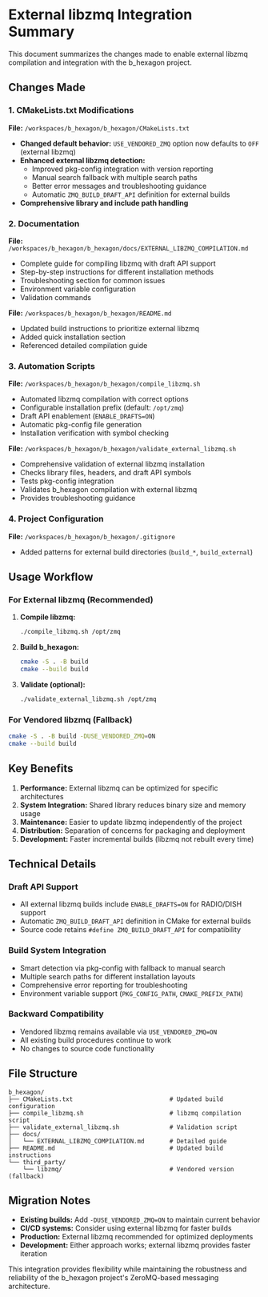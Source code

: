 # External libzmq Integration Summary

This document summarizes the changes made to enable external libzmq compilation and integration with the b_hexagon project.

## Changes Made

### 1. CMakeLists.txt Modifications

**File:** `/workspaces/b_hexagon/b_hexagon/CMakeLists.txt`

- **Changed default behavior:** `USE_VENDORED_ZMQ` option now defaults to `OFF` (external libzmq)
- **Enhanced external libzmq detection:**
  - Improved pkg-config integration with version reporting
  - Manual search fallback with multiple search paths
  - Better error messages and troubleshooting guidance
  - Automatic `ZMQ_BUILD_DRAFT_API` definition for external builds
- **Comprehensive library and include path handling**

### 2. Documentation

**File:** `/workspaces/b_hexagon/b_hexagon/docs/EXTERNAL_LIBZMQ_COMPILATION.md`
- Complete guide for compiling libzmq with draft API support
- Step-by-step instructions for different installation methods
- Troubleshooting section for common issues
- Environment variable configuration
- Validation commands

**File:** `/workspaces/b_hexagon/b_hexagon/README.md`
- Updated build instructions to prioritize external libzmq
- Added quick installation section
- Referenced detailed compilation guide

### 3. Automation Scripts

**File:** `/workspaces/b_hexagon/b_hexagon/compile_libzmq.sh`
- Automated libzmq compilation with correct options
- Configurable installation prefix (default: `/opt/zmq`)
- Draft API enablement (`ENABLE_DRAFTS=ON`)
- Automatic pkg-config file generation
- Installation verification with symbol checking

**File:** `/workspaces/b_hexagon/b_hexagon/validate_external_libzmq.sh`
- Comprehensive validation of external libzmq installation
- Checks library files, headers, and draft API symbols
- Tests pkg-config integration
- Validates b_hexagon compilation with external libzmq
- Provides troubleshooting guidance

### 4. Project Configuration

**File:** `/workspaces/b_hexagon/b_hexagon/.gitignore`
- Added patterns for external build directories (`build_*`, `build_external`)

## Usage Workflow

### For External libzmq (Recommended)

1. **Compile libzmq:**
   ```bash
   ./compile_libzmq.sh /opt/zmq
   ```

2. **Build b_hexagon:**
   ```bash
   cmake -S . -B build
   cmake --build build
   ```

3. **Validate (optional):**
   ```bash
   ./validate_external_libzmq.sh /opt/zmq
   ```

### For Vendored libzmq (Fallback)

```bash
cmake -S . -B build -DUSE_VENDORED_ZMQ=ON
cmake --build build
```

## Key Benefits

1. **Performance:** External libzmq can be optimized for specific architectures
2. **System Integration:** Shared library reduces binary size and memory usage
3. **Maintenance:** Easier to update libzmq independently of the project
4. **Distribution:** Separation of concerns for packaging and deployment
5. **Development:** Faster incremental builds (libzmq not rebuilt every time)

## Technical Details

### Draft API Support
- All external libzmq builds include `ENABLE_DRAFTS=ON` for RADIO/DISH support
- Automatic `ZMQ_BUILD_DRAFT_API` definition in CMake for external builds
- Source code retains `#define ZMQ_BUILD_DRAFT_API` for compatibility

### Build System Integration
- Smart detection via pkg-config with fallback to manual search
- Multiple search paths for different installation layouts
- Comprehensive error reporting for troubleshooting
- Environment variable support (`PKG_CONFIG_PATH`, `CMAKE_PREFIX_PATH`)

### Backward Compatibility
- Vendored libzmq remains available via `USE_VENDORED_ZMQ=ON`
- All existing build procedures continue to work
- No changes to source code functionality

## File Structure

```
b_hexagon/
├── CMakeLists.txt                           # Updated build configuration
├── compile_libzmq.sh                        # libzmq compilation script
├── validate_external_libzmq.sh              # Validation script
├── docs/
│   └── EXTERNAL_LIBZMQ_COMPILATION.md       # Detailed guide
├── README.md                                # Updated build instructions
└── third_party/
    └── libzmq/                              # Vendored version (fallback)
```

## Migration Notes

- **Existing builds:** Add `-DUSE_VENDORED_ZMQ=ON` to maintain current behavior
- **CI/CD systems:** Consider using external libzmq for faster builds
- **Production:** External libzmq recommended for optimized deployments
- **Development:** Either approach works; external libzmq provides faster iteration

This integration provides flexibility while maintaining the robustness and reliability of the b_hexagon project's ZeroMQ-based messaging architecture.
